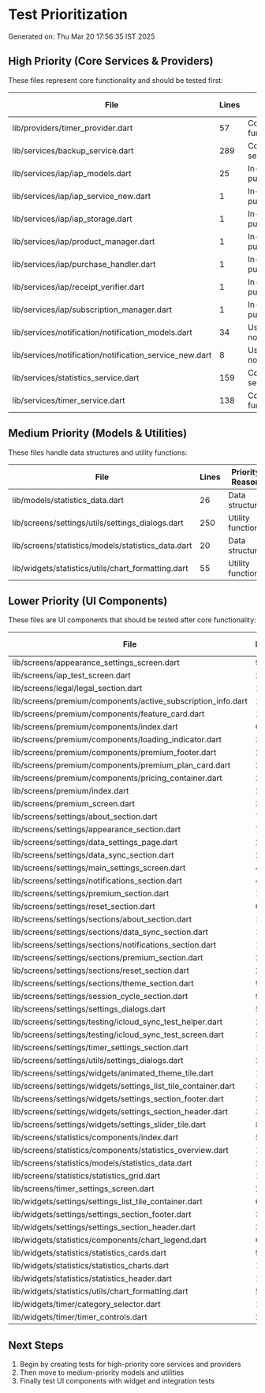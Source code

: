 # Test Prioritization

Generated on: Thu Mar 20 17:56:35 IST 2025

## High Priority (Core Services & Providers)

These files represent core functionality and should be tested first:

| File | Lines | Priority Reason |
|------|-------|----------------|
| lib/providers/timer_provider.dart |       57 | Core timer functionality |
| lib/services/backup_service.dart |      289 | Core service |
| lib/services/iap/iap_models.dart |       25 | In-app purchases |
| lib/services/iap/iap_service_new.dart |        1 | In-app purchases |
| lib/services/iap/iap_storage.dart |        1 | In-app purchases |
| lib/services/iap/product_manager.dart |        1 | In-app purchases |
| lib/services/iap/purchase_handler.dart |        1 | In-app purchases |
| lib/services/iap/receipt_verifier.dart |        1 | In-app purchases |
| lib/services/iap/subscription_manager.dart |        1 | In-app purchases |
| lib/services/notification/notification_models.dart |       34 | User notifications |
| lib/services/notification/notification_service_new.dart |        8 | User notifications |
| lib/services/statistics_service.dart |      159 | Core service |
| lib/services/timer_service.dart |      138 | Core timer functionality |

## Medium Priority (Models & Utilities)

These files handle data structures and utility functions:

| File | Lines | Priority Reason |
|------|-------|----------------|
| lib/models/statistics_data.dart |       26 | Data structure |
| lib/screens/settings/utils/settings_dialogs.dart |      250 | Utility functions |
| lib/screens/statistics/models/statistics_data.dart |       20 | Data structure |
| lib/widgets/statistics/utils/chart_formatting.dart |       55 | Utility functions |

## Lower Priority (UI Components)

These files are UI components that should be tested after core functionality:

| File | Lines | Component Type |
|------|-------|---------------|
| lib/screens/appearance_settings_screen.dart |       96 | Screen |
| lib/screens/iap_test_screen.dart |      206 | Screen |
| lib/screens/legal/legal_section.dart |      103 | Screen |
| lib/screens/premium/components/active_subscription_info.dart |      171 | Screen |
| lib/screens/premium/components/feature_card.dart |      122 | Screen |
| lib/screens/premium/components/index.dart |        6 | Screen |
| lib/screens/premium/components/loading_indicator.dart |       37 | Screen |
| lib/screens/premium/components/premium_footer.dart |      204 | Screen |
| lib/screens/premium/components/premium_plan_card.dart |      269 | Screen |
| lib/screens/premium/components/pricing_container.dart |      253 | Screen |
| lib/screens/premium/index.dart |        2 | Screen |
| lib/screens/premium_screen.dart |        3 | Screen |
| lib/screens/settings/about_section.dart |       78 | Screen |
| lib/screens/settings/appearance_section.dart |       74 | Screen |
| lib/screens/settings/data_settings_page.dart |      294 | Screen |
| lib/screens/settings/data_sync_section.dart |      205 | Screen |
| lib/screens/settings/main_settings_screen.dart |       46 | Screen |
| lib/screens/settings/notifications_section.dart |       44 | Screen |
| lib/screens/settings/premium_section.dart |      134 | Screen |
| lib/screens/settings/reset_section.dart |       67 | Screen |
| lib/screens/settings/sections/about_section.dart |      131 | Screen |
| lib/screens/settings/sections/data_sync_section.dart |      140 | Screen |
| lib/screens/settings/sections/notifications_section.dart |      137 | Screen |
| lib/screens/settings/sections/premium_section.dart |      210 | Screen |
| lib/screens/settings/sections/reset_section.dart |      226 | Screen |
| lib/screens/settings/sections/theme_section.dart |       92 | Screen |
| lib/screens/settings/session_cycle_section.dart |       93 | Screen |
| lib/screens/settings/settings_dialogs.dart |       53 | Screen |
| lib/screens/settings/testing/icloud_sync_test_helper.dart |      244 | Screen |
| lib/screens/settings/testing/icloud_sync_test_screen.dart |      324 | Screen |
| lib/screens/settings/timer_settings_section.dart |      121 | Screen |
| lib/screens/settings/utils/settings_dialogs.dart |      250 | Screen |
| lib/screens/settings/widgets/animated_theme_tile.dart |      137 | Screen |
| lib/screens/settings/widgets/settings_list_tile_container.dart |       36 | Screen |
| lib/screens/settings/widgets/settings_section_footer.dart |       35 | Screen |
| lib/screens/settings/widgets/settings_section_header.dart |       36 | Screen |
| lib/screens/settings/widgets/settings_slider_tile.dart |       80 | Screen |
| lib/screens/statistics/components/index.dart |        5 | Screen |
| lib/screens/statistics/components/statistics_overview.dart |      139 | Screen |
| lib/screens/statistics/models/statistics_data.dart |       20 | Screen |
| lib/screens/statistics/statistics_grid.dart |        1 | Screen |
| lib/screens/timer_settings_screen.dart |      246 | Screen |
| lib/widgets/settings/settings_list_tile_container.dart |       61 | Widget |
| lib/widgets/settings/settings_section_footer.dart |       37 | Widget |
| lib/widgets/settings/settings_section_header.dart |       38 | Widget |
| lib/widgets/statistics/components/chart_legend.dart |       67 | Widget |
| lib/widgets/statistics/statistics_cards.dart |       98 | Widget |
| lib/widgets/statistics/statistics_charts.dart |      172 | Widget |
| lib/widgets/statistics/statistics_header.dart |      122 | Widget |
| lib/widgets/statistics/utils/chart_formatting.dart |       55 | Widget |
| lib/widgets/timer/category_selector.dart |      171 | Widget |
| lib/widgets/timer/timer_controls.dart |      246 | Widget |

## Next Steps

1. Begin by creating tests for high-priority core services and providers
2. Then move to medium-priority models and utilities
3. Finally test UI components with widget and integration tests

